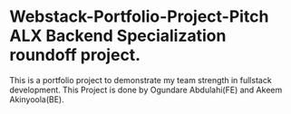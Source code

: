 # Webstack-Portfolio-Project-Pitch ALX Backend Specialization roundoff project.
This is a portfolio project to demonstrate my team strength in fullstack development.
This Project is done by Ogundare Abdulahi(FE) and Akeem Akinyoola(BE).
